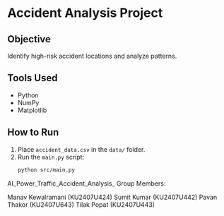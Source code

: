 # Accident Analysis Project

## Objective
Identify high-risk accident locations and analyze patterns.

## Tools Used
- Python
- NumPy
- Matplotlib

## How to Run
1. Place `accident_data.csv` in the `data/` folder.
2. Run the `main.py` script:
   ```bash
   python src/main.py
AI_Power_Traffic_Accident_Analysis_
Group Members:

Manav Kewalramani (KU2407U424)
Sumit Kumar (KU2407U442)
Pavan Thakor (KU2407U643)
Tilak Popat (KU2407U443)
